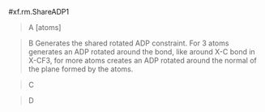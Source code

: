 #xf.rm.ShareADP1

>A [atoms]

>B Generates the shared rotated ADP constraint. For 3 atoms generates an ADP rotated around the bond, like around X-C bond in X-CF3, for more atoms creates an ADP rotated around the normal of the plane formed by the atoms.

>C 

>D 